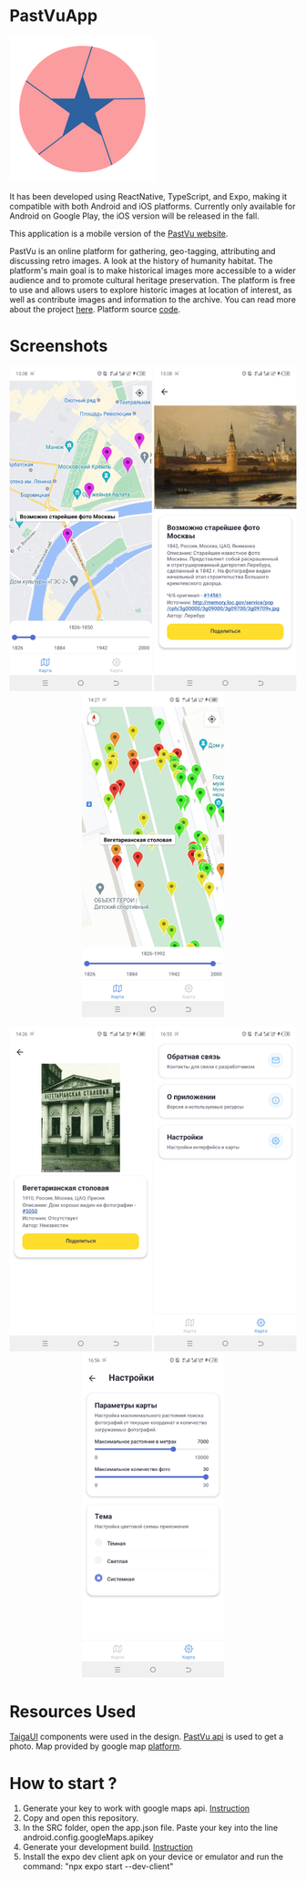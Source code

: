 # PastVuApp

![A blue star in a pink circle](img/logo.png)

It has been developed using ReactNative, TypeScript, and Expo,
making it compatible with both Android and iOS platforms.
Currently only available for Android on Google Play, the iOS version will be released in the fall.

This application is a mobile version of the [PastVu website](https://pastvu.com/).

PastVu is an online platform for gathering, geo-tagging, attributing and discussing retro images. A look at the history of humanity habitat. The platform's main goal is to make historical images more accessible to a wider audience and to promote cultural heritage preservation. The platform is free to use and allows users to explore historic images at location of interest, as well as contribute images and information to the archive. You can read more about the project [here](https://docs.pastvu.com/en/about). Platform source [code](https://github.com/PastVu).

# Screenshots

<p align="center">
  <img src="img/1.jpg" width="250" />
  <img src="img/2.jpg" width="250" /> 
  <img src="img/3.jpg" width="250" />
</p>

<p align="center">
  <img src="img/4.jpg" width="250" />
  <img src="img/5.jpg" width="250" /> 
  <img src="img/6.jpg" width="250" />
</p>

# Resources Used

[TaigaUI](https://taiga-ui.dev/) components were used in the design.
[PastVu api](https://docs.pastvu.com/dev/api) is used to get a photo.
Map provided by google map [platform](https://developers.google.com/maps).

# How to start ?

1. Generate your key to work with google maps api. [Instruction](https://docs.expo.dev/versions/latest/sdk/map-view/#deploy-app-with-google-maps)
2. Copy and open this repository.
3. In the SRC folder, open the app.json file. Paste your key into the line android.config.googleMaps.apikey
4. Generate your development build. [Instruction](https://docs.expo.dev/develop/development-builds/create-a-build/)
5. Install the expo dev client apk on your device or emulator and run the command: "npx expo start --dev-client"
